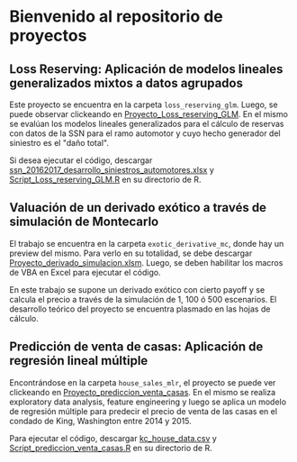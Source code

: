 # Bienvenido al repositorio de proyectos
## Loss Reserving: Aplicación de modelos lineales generalizados mixtos a datos agrupados

Este proyecto se encuentra en la carpeta `loss_reserving_glm`. Luego, se puede observar clickeando en [Proyecto_Loss_reserving_GLM](https://github.com/augustod-prieto/projects/blob/095cc87fba8db91118f77b01eb56ca19f1a9c60b/loss_reserving_glm/Proyecto_Loss_reserving_GLM.pdf).
En el mismo se evalúan los modelos lineales generalizados para el cálculo de reservas con datos de la SSN para el ramo automotor y cuyo hecho generador del siniestro es el "daño total". 

Si desea ejecutar el código, descargar [ssn_20162017_desarrollo_siniestros_automotores.xlsx](https://github.com/augustod-prieto/projects/blob/095cc87fba8db91118f77b01eb56ca19f1a9c60b/loss_reserving_glm/ssn_20162017_desarrollo_siniestros_automotores.xlsx) y [Script_Loss_reserving_GLM.R](https://github.com/augustod-prieto/projects/blob/095cc87fba8db91118f77b01eb56ca19f1a9c60b/loss_reserving_glm/Script_Loss_reserving_GLM.R) en su directorio de R.

## Valuación de un derivado exótico a través de simulación de Montecarlo

El trabajo se encuentra en la carpeta `exotic_derivative_mc`, donde hay un preview del mismo. Para verlo en su totalidad, se debe descargar [Proyecto_derivado_simulacion.xlsm](https://github.com/augustod-prieto/projects/blob/095cc87fba8db91118f77b01eb56ca19f1a9c60b/exotic_derivative_mc/Proyecto_derivado_simulacion.xlsm). Luego, se deben habilitar los macros de VBA en Excel para ejecutar el código.

En este trabajo se supone un derivado exótico con cierto payoff y se calcula el precio a través de la simulación de 1, 100 ó 500 escenarios. El desarrollo teórico del proyecto se encuentra plasmado en las hojas de cálculo.

## Predicción de venta de casas: Aplicación de regresión lineal múltiple

Encontrándose en la carpeta `house_sales_mlr`, el proyecto se puede ver clickeando en [Proyecto_prediccion_venta_casas](https://github.com/augustod-prieto/projects/blob/095cc87fba8db91118f77b01eb56ca19f1a9c60b/house_sales_mlr/Proyecto_prediccion_venta_casas.pdf). En el mismo se realiza exploratory data analysis, feature engineering
y luego se aplica un modelo de regresión múltiple para predecir el precio de venta de las casas en el condado de King, Washington entre 2014 y 2015.

Para ejecutar el código, descargar [kc_house_data.csv](https://github.com/augustod-prieto/projects/blob/095cc87fba8db91118f77b01eb56ca19f1a9c60b/house_sales_mlr/kc_house_data.csv) y [Script_prediccion_venta_casas.R](https://github.com/augustod-prieto/projects/blob/095cc87fba8db91118f77b01eb56ca19f1a9c60b/house_sales_mlr/Script_prediccion_venta_casas.R) en su directorio de R.
